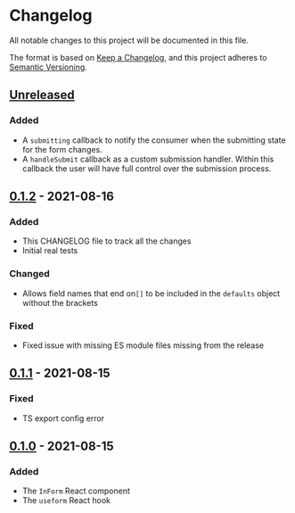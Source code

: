 # Changelog

All notable changes to this project will be documented in this file.

The format is based on [Keep a Changelog](https://keepachangelog.com/en/1.0.0/), and this project adheres
to [Semantic Versioning](https://semver.org/spec/v2.0.0.html).

## [Unreleased]

### Added

- A `submitting` callback to notify the consumer when the submitting state for the form changes.
- A `handleSubmit` callback as a custom submission handler. Within this callback the user will have full control over
  the submission process.

## [0.1.2] - 2021-08-16

### Added

- This CHANGELOG file to track all the changes
- Initial real tests

### Changed

- Allows field names that end on`[]` to be included in the `defaults` object without the brackets

### Fixed

- Fixed issue with missing ES module files missing from the release

## [0.1.1] - 2021-08-15

### Fixed

- TS export config error

## [0.1.0] - 2021-08-15

### Added

- The `InForm` React component
- The `useform` React hook

[Unreleased]: https://github.com/ptejada/in-form/compare/v0.1.2...HEAD
[0.1.2]: https://github.com/ptejada/in-form/compare/v0.1.1...v0.1.2
[0.1.1]: https://github.com/ptejada/in-form/compare/v0.1.0...v0.1.1
[0.1.0]: https://github.com/ptejada/in-form/releases/tag/v0.1.0
